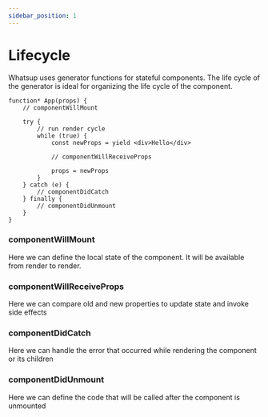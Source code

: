 ```yaml
---
sidebar_position: 1
---
```


# Lifecycle

Whatsup uses generator functions for stateful components. The life cycle of the generator is ideal for organizing the life cycle of the component.

```tsx
function* App(props) {
    // componentWillMount

    try {
        // run render cycle
        while (true) {
            const newProps = yield <div>Hello</div>

            // componentWillReceiveProps

            props = newProps
        }
    } catch (e) {
        // componentDidCatch
    } finally {
        // componentDidUnmount
    }
}
```

### componentWillMount

Here we can define the local state of the component. It will be available from render to render.

### componentWillReceiveProps

Here we can compare old and new properties to update state and invoke side effects

### componentDidCatch

Here we can handle the error that occurred while rendering the component or its children

### componentDidUnmount

Here we can define the code that will be called after the component is unmounted
